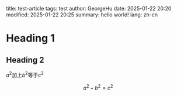 title: test-article
tags: test
author: GeorgeHu
date: 2025-01-22 20:20
modified: 2025-01-22 20:25
summary: hello world!
lang: zh-cn

# Heading 1

## Heading 2

$a^2$加上$b^2$等于$c^2$

$$
a^2+b^2=c^2
$$
